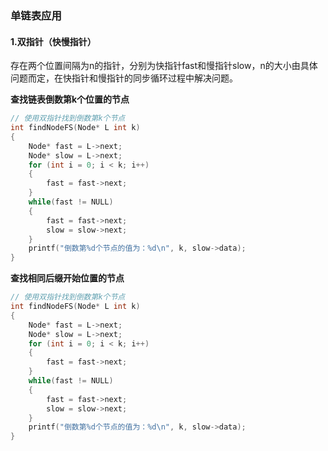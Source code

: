 ### 单链表应用
#### 1.双指针（快慢指针）
存在两个位置间隔为n的指针，分别为快指针fast和慢指针slow，n的大小由具体问题而定，在快指针和慢指针的同步循环过程中解决问题。

**查找链表倒数第k个位置的节点**
```c
// 使用双指针找到倒数第k个节点
int findNodeFS(Node* L int k)
{
    Node* fast = L->next;
    Node* slow = L->next;
    for (int i = 0; i < k; i++)
    {
        fast = fast->next;
    }
    while(fast != NULL)
    {
        fast = fast->next;
        slow = slow->next;
    }
    printf("倒数第%d个节点的值为：%d\n", k, slow->data);
}
```

**查找相同后缀开始位置的节点**
![]()

```c
// 使用双指针找到倒数第k个节点
int findNodeFS(Node* L int k)
{
    Node* fast = L->next;
    Node* slow = L->next;
    for (int i = 0; i < k; i++)
    {
        fast = fast->next;
    }
    while(fast != NULL)
    {
        fast = fast->next;
        slow = slow->next;
    }
    printf("倒数第%d个节点的值为：%d\n", k, slow->data);
}
```